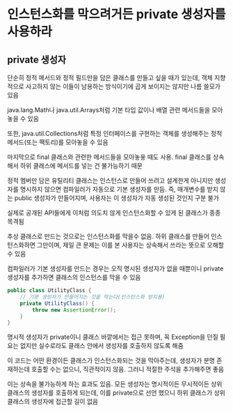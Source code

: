 # 인스턴스화를 막으려거든 private 생성자를 사용하라

## private 생성자

단순히 정적 메서드와 정적 필드만을 담은 클래스를 만들고 싶을 때가 있는데, 객체 지향적으로 사고하지 않는 이들이 남용하는 방식이기에 곱게 보이지는 않지만 나름 쓸모가 있음

java.lang.Math나 java.util.Arrays처럼 기본 타입 값이나 배열 관련 메서드들을 모아놓을 수 있음

또한, java.util.Collections처럼 특정 인터페이스를 구현하는 객체를 생성해주는 정적 메서드(또는 팩토리)를 모아놓을 수 있음

마지막으로 final 클래스와 관련한 메서드들을 모아놓읗 때도 사용. final 클래스를 상속해서 하위 클래스에 메서드를 넣는 건 불가능하기 때문

정적 멤버만 담은 유틸리티 클래스는 인스턴스로 만들어 쓰려고 설계한게 아니지만 생성자를 명시하지 않으면 컴파일러가 자동으로 기본 생성자를 만듬. 즉, 매개변수를 받지 않는 public 생성자가 만들어지며, 사용자는 이 생성자가 자동 생성된 것인지 구분 불가

실제로 공개된 API들에게 이처럼 의도치 않게 인스턴스화할 수 있게 된 클래스가 종종 목격됨

추상 클래스로 만드는 것으로는 인스턴스화를 막을수 없음. 하위 클래스를 만들어 인스턴스화하면 그만이며, 제일 큰 문제는 이를 본 사용자는 상속해서 쓰라는 뜻으로 오해할수 있음

컴파일러가 기본 생성자를 만드는 경우는 오직 명시된 생성자가 없을 때뿐이니 private 생성자를 추가하면 클래스의 인스턴스를 막을 수 있음

```java
public class UtilityClass {
    // 기본 생성자가 만들어지는 것을 막는다(인스턴스화 방지용)
    private UtilityClass() {
        throw new AssertionError();
    }
}
```

명시적 생성자가 private이니 클래스 바깥에서는 접근 못하며, 꼭 Exception을 던질 필요는 없지만 실수로라도 클래스 안에서 생성자를 호출하지 않도록 해줌

이 코드는 어떤 환경이든 클래스가 인스턴스화되는 것을 막아주는데, 생성자가 분명 존재하는데 호출할 수는 없으니, 직관적이지 않음. 그러니 적절한 주석을 추가해주면 좋음

이는 상속을 불가능하게 하는 효과도 있음. 모든 생성자는 명시적이든 무시적이든 상위 클래스의 생성자를 호출하게 되는데, 이를 private으로 선언 했으니 하위 클래스가 상위 클래스의 생성자에 접근할 길이 없음
